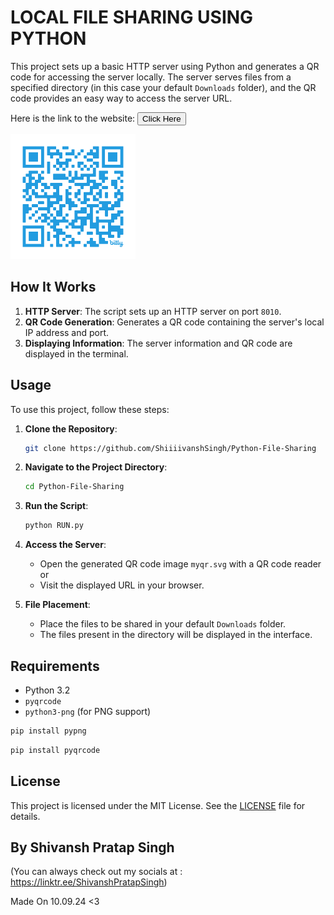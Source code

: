 ﻿#  LOCAL FILE SHARING USING PYTHON

This project sets up a basic HTTP server using Python and generates a QR code for accessing the server locally. The server serves files from a specified directory (in this case your default `Downloads` folder), and the QR code provides an easy way to access the server URL.




Here is the link to the website:  <a href="https://bit.ly/3zzYbEJ" target="_blank">
    <button>Click Here</button>
</a>

<img src="WEB/IMG/webqr.png" alt="Alt Text" width="200" height="200">

## How It Works

1. **HTTP Server**: The script sets up an HTTP server on port `8010`.
2. **QR Code Generation**: Generates a QR code containing the server's local IP address and port.
3. **Displaying Information**: The server information and QR code are displayed in the terminal.

## Usage

To use this project, follow these steps:

1. **Clone the Repository**:
    ```sh
    git clone https://github.com/ShiiiivanshSingh/Python-File-Sharing
    ```

2. **Navigate to the Project Directory**:
    ```sh
    cd Python-File-Sharing
    ```

3. **Run the Script**:
    ```sh
    python RUN.py
    ```

4. **Access the Server**: 
   - Open the generated QR code image `myqr.svg` with a QR code reader or 
   - Visit the displayed URL in your browser.

5. **File Placement**: 
   - Place the files to be shared in your default `Downloads` folder.
   - The files present in the directory will be displayed in the interface.

## Requirements

- Python 3.2
- `pyqrcode`
- `python3-png` (for PNG support)

```sh
pip install pypng
```

```sh
pip install pyqrcode
```

## License

This project is licensed under the MIT License. See the [LICENSE](LICENSE) file for details.

## By Shivansh Pratap Singh
 (You can always check out my socials at : https://linktr.ee/ShivanshPratapSingh)

Made On 10.09.24 <3
